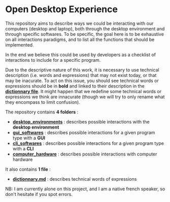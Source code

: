 # Open Desktop Experience

This repository aims to describe ways we could be interacting with our computers (desktop and laptop), both through the desktop environment and through specific softwares. To be specific, the goal here is to be exhaustive on all interactions paradigms, and to list all the functions that should be implemented.

In the end we believe this could be used by developers as a checklist of interactions to include for a specific program.

Due to the descriptive nature of this work, it is necessary to use technical description (i.e. words and expressions) that may not exist today, or that may be inacurate. To act on this issue, you should see technical words or expressions should be in __bold__ and linked to their description in the [__dictionnary file__](./dictionnary.md "Dictionnary file"). It might happen that we redefine some technical words or expressions we think are innacurate (though we will try to only rename what they encompass to limit confusion).

The repository contains __4 folders__ :
  
  - [__desktop_environments__](./desktop_environments "Desktop Environmnents folder") : describes possible interactions with the __desktop environment__
  - [__gui_softwares__](./gui_softwares "GUI Softwares folder") : describes possible interactions for a given program type with a __GUI__
  - [__cli_softwares__](./cli_softwares "CLI Softwares folder") : describes possible interactions for a given program type with a __CLI__
  - [__computer_hardware__](./computer_hardware "Computer Hardware folder") : describes possible interactions with computer hardware
  
It also contains __1 file__ :
  
  - [__dictionnary.md__](./dictionnary.md "Dictionnary file") : describes technical words of expressions
 
 NB: I am currently alone on this project, and I am a native french speaker, so don't hesitate if you spot errors.
